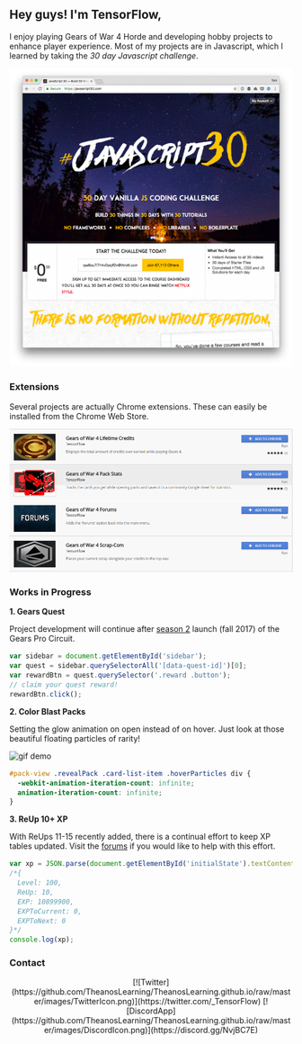 ## Hey guys! I'm TensorFlow,

I enjoy playing Gears of War 4 Horde and developing hobby projects to enhance player experience. Most of my projects are in Javascript, which I learned by taking the _30 day Javascript challenge_.

[![Javascript30](https://github.com/TheanosLearning/TheanosLearning.github.io/raw/master/images/Js30Challenge.png)](https://javascript30.com)

### Extensions

Several projects are actually Chrome extensions. These can easily be installed from the Chrome Web Store.

[![Chrome Extensions](https://github.com/TheanosLearning/TheanosLearning.github.io/raw/master/images/ChromeExtensions.png)](https://chrome.google.com/webstore/search/gears%20of%20war%204?utm_source=chrome-ntp-icon&_feature=free&_category=ext/14-fun)

### Works in Progress

**1. Gears Quest**

Project development will continue after [season 2](https://gearsofwar.com/en-us/community/news/announcing-gears-pro-circuit-season-2) launch (fall 2017) of the Gears Pro Circuit.

```javascript
var sidebar = document.getElementById('sidebar');
var quest = sidebar.querySelectorAll('[data-quest-id]')[0];
var rewardBtn = quest.querySelector('.reward .button');
// claim your quest reward!
rewardBtn.click();
```
  
**2. Color Blast Packs**

Setting the glow animation on open instead of on hover. Just look at those beautiful floating particles of rarity!

![gif demo](https://media.giphy.com/media/QLen4sArKARjO/giphy.gif)

```css
#pack-view .revealPack .card-list-item .hoverParticles div {
  -webkit-animation-iteration-count: infinite;
  animation-iteration-count: infinite;
}
```

**3. ReUp 10+ XP**

With ReUps 11-15 recently added, there is a continual effort to keep XP tables updated. Visit the [forums](https://gearsofwar.com/en-us/forums/e9b54fc61eb74ad783d533ca502b0132/threads/re-up-10-i-need-your-help/7dbfff35-ba75-451a-802b-ef1f540018e3/posts) if you would like to help with this effort.

```javascript
var xp = JSON.parse(document.getElementById('initialState').textContent).versus.ExperienceStats.Stats[0];
/*{
  Level: 100,
  ReUp: 10,
  EXP: 10899900,
  EXPToCurrent: 0,
  EXPToNext: 0
}*/
console.log(xp);
```

### Contact

<div style="text-align:center">
[![Twitter](https://github.com/TheanosLearning/TheanosLearning.github.io/raw/master/images/TwitterIcon.png)](https://twitter.com/_TensorFlow) [![DiscordApp](https://github.com/TheanosLearning/TheanosLearning.github.io/raw/master/images/DiscordIcon.png)](https://discord.gg/NvjBC7E)
</div>
